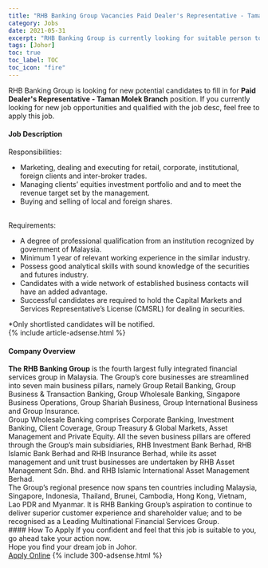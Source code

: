 ```yaml
---
title: "RHB Banking Group Vacancies Paid Dealer's Representative - Taman Molek Branch" 
category: Jobs 
date: 2021-05-31 
excerpt: "RHB Banking Group is currently looking for suitable person to fill in the Paid Dealer's Representative - Taman Molek Branch which based in Johor" 
tags: [Johor] 
toc: true 
toc_label: TOC 
toc_icon: "fire" 
--- 
```


<p>RHB Banking Group is looking for new potential candidates to fill in for <b>Paid Dealer's Representative - Taman Molek Branch</b> position. If you currently looking for new job opportunities and qualified with the job desc, feel free to apply this job.
</p><div><div><h4>Job Description</h4></div><div><div><span><div><div>Responsibilities:</div><ul><li>Marketing, dealing and executing for retail, corporate, institutional, foreign clients and inter-broker trades.</li><li>Managing clients&#8217; equities investment portfolio and and to meet the revenue target set by the management.</li><li>Buying and selling of local and foreign shares.</li></ul><div><br>Requirements:</div><ul><li>A degree of professional qualification from an institution recognized by government of Malaysia.</li><li>Minimum 1 year of relevant working experience in the similar industry.</li><li>Possess good analytical skills with sound knowledge of the securities and futures industry.</li><li>Candidates with a wide network of established business contacts will have an added advantage.</li><li>Successful candidates are required to hold the Capital Markets and Services Representative&#8217;s License (CMSRL) for dealing in securities.</li></ul><div>*Only shortlisted candidates will be notified.</div></div></span></div></div></div> 
{% include article-adsense.html %} 
<div><div><h4>Company Overview</h4></div><div><div><span><div><div>
<strong>The</strong> <strong>RHB Banking Group</strong> is the fourth largest fully integrated financial services group in Malaysia. The Group&#8217;s core businesses are streamlined into seven main business pillars, namely Group Retail Banking, Group Business &amp; Transaction Banking, Group Wholesale Banking, Singapore Business Operations, Group Shariah Business, Group International Business and Group Insurance.&#160;</div>
<div>
<div>
		Group Wholesale Banking comprises Corporate Banking, Investment Banking, Client Coverage, Group Treasury &amp; Global Markets, Asset Management and Private Equity. All the seven business pillars are offered through the Group&#8217;s main subsidiaries, RHB Investment Bank Berhad, RHB Islamic Bank Berhad and RHB Insurance Berhad, while its asset management and unit trust businesses are undertaken by RHB Asset Management Sdn. Bhd. and RHB Islamic International Asset Management Berhad.</div>
<div>
		The Group&#8217;s regional presence now spans ten countries including Malaysia, Singapore, Indonesia, Thailand, Brunei, Cambodia, Hong Kong, Vietnam, Lao PDR and Myanmar. It is RHB Banking Group&#8217;s aspiration to continue to deliver superior customer experience and shareholder value; and to be recognised as a Leading Multinational Financial Services Group.</div>
</div></div></span></div></div></div> 
#### How To Apply 
If you confident and feel that this job is suitable to you, go ahead take your action now. <br/> 
Hope you find your dream job in Johor. <br/> 
<a href="https://www.jobstreet.com.my/en/job/paid-dealer-s-representative-taman-molek-branch-4579585?jobId=jobstreet-my-job-4579585&" class="btn btn--info" target="_blank" rel="nofollow noopenner">Apply Online</a> 
{% include 300-adsense.html %} 
